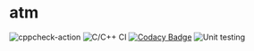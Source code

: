 # atm
![cppcheck-action](https://github.com/99002572/atm/workflows/cppcheck-action/badge.svg)
![C/C++ CI](https://github.com/99002572/atm/workflows/C/C++%20CI/badge.svg)
[![Codacy Badge](https://app.codacy.com/project/badge/Grade/55b05d535d344fdda57dbefb3c9febe7)](https://www.codacy.com/manual/99002572/atm/dashboard?utm_source=github.com&amp;utm_medium=referral&amp;utm_content=99002572/atm&amp;utm_campaign=Badge_Grade)
![Unit testing](https://github.com/99002572/atm/workflows/Unit%20testing/badge.svg?branch=master)
